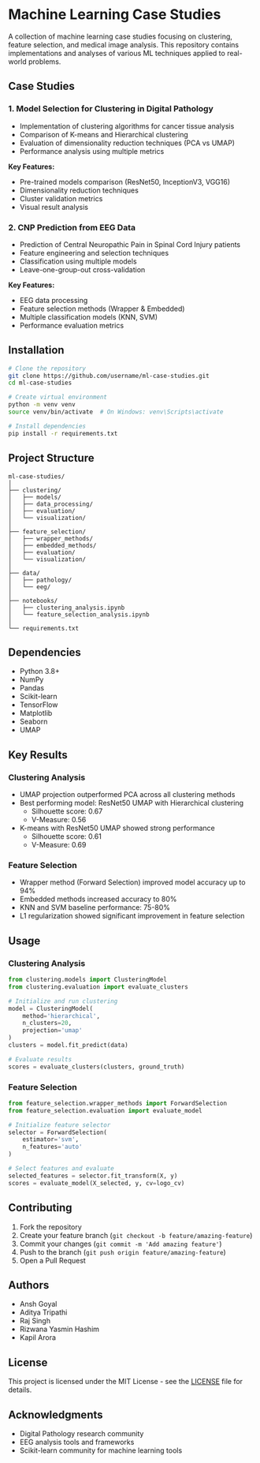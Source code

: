 # Machine Learning Case Studies


A collection of machine learning case studies focusing on clustering, feature selection, and medical image analysis. This repository contains implementations and analyses of various ML techniques applied to real-world problems.

## Case Studies

### 1. Model Selection for Clustering in Digital Pathology
- Implementation of clustering algorithms for cancer tissue analysis
- Comparison of K-means and Hierarchical clustering
- Evaluation of dimensionality reduction techniques (PCA vs UMAP)
- Performance analysis using multiple metrics

**Key Features:**
- Pre-trained models comparison (ResNet50, InceptionV3, VGG16)
- Dimensionality reduction techniques
- Cluster validation metrics
- Visual result analysis

### 2. CNP Prediction from EEG Data
- Prediction of Central Neuropathic Pain in Spinal Cord Injury patients
- Feature engineering and selection techniques
- Classification using multiple models
- Leave-one-group-out cross-validation

**Key Features:**
- EEG data processing
- Feature selection methods (Wrapper & Embedded)
- Multiple classification models (KNN, SVM)
- Performance evaluation metrics

## Installation

```bash
# Clone the repository
git clone https://github.com/username/ml-case-studies.git
cd ml-case-studies

# Create virtual environment
python -m venv venv
source venv/bin/activate  # On Windows: venv\Scripts\activate

# Install dependencies
pip install -r requirements.txt
```

## Project Structure

```
ml-case-studies/
│
├── clustering/
│   ├── models/
│   ├── data_processing/
│   ├── evaluation/
│   └── visualization/
│
├── feature_selection/
│   ├── wrapper_methods/
│   ├── embedded_methods/
│   ├── evaluation/
│   └── visualization/
│
├── data/
│   ├── pathology/
│   └── eeg/
│
├── notebooks/
│   ├── clustering_analysis.ipynb
│   └── feature_selection_analysis.ipynb
│
└── requirements.txt
```

## Dependencies

- Python 3.8+
- NumPy
- Pandas
- Scikit-learn
- TensorFlow
- Matplotlib
- Seaborn
- UMAP

## Key Results

### Clustering Analysis
- UMAP projection outperformed PCA across all clustering methods
- Best performing model: ResNet50 UMAP with Hierarchical clustering
  - Silhouette score: 0.67
  - V-Measure: 0.56
- K-means with ResNet50 UMAP showed strong performance
  - Silhouette score: 0.61
  - V-Measure: 0.69

### Feature Selection
- Wrapper method (Forward Selection) improved model accuracy up to 94%
- Embedded methods increased accuracy to 80%
- KNN and SVM baseline performance: 75-80%
- L1 regularization showed significant improvement in feature selection

## Usage

### Clustering Analysis
```python
from clustering.models import ClusteringModel
from clustering.evaluation import evaluate_clusters

# Initialize and run clustering
model = ClusteringModel(
    method='hierarchical',
    n_clusters=20,
    projection='umap'
)
clusters = model.fit_predict(data)

# Evaluate results
scores = evaluate_clusters(clusters, ground_truth)
```

### Feature Selection
```python
from feature_selection.wrapper_methods import ForwardSelection
from feature_selection.evaluation import evaluate_model

# Initialize feature selector
selector = ForwardSelection(
    estimator='svm',
    n_features='auto'
)

# Select features and evaluate
selected_features = selector.fit_transform(X, y)
scores = evaluate_model(X_selected, y, cv=logo_cv)
```

## Contributing

1. Fork the repository
2. Create your feature branch (`git checkout -b feature/amazing-feature`)
3. Commit your changes (`git commit -m 'Add amazing feature'`)
4. Push to the branch (`git push origin feature/amazing-feature`)
5. Open a Pull Request

## Authors

- Ansh Goyal
- Aditya Tripathi
- Raj Singh
- Rizwana Yasmin Hashim
- Kapil Arora

## License

This project is licensed under the MIT License - see the [LICENSE](LICENSE) file for details.

## Acknowledgments

- Digital Pathology research community
- EEG analysis tools and frameworks
- Scikit-learn community for machine learning tools
